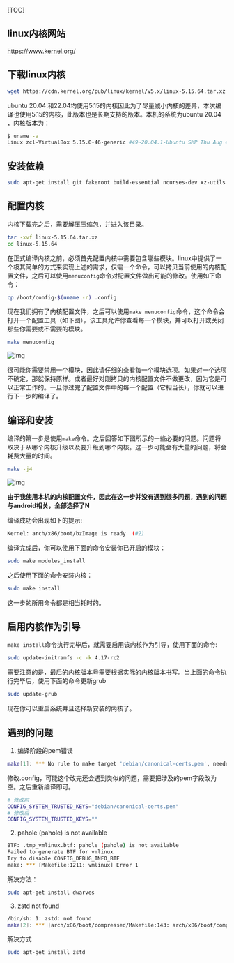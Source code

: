 [TOC]

## linux内核网站

https://www.kernel.org/



## 下载linux内核

```bash
wget https://cdn.kernel.org/pub/linux/kernel/v5.x/linux-5.15.64.tar.xz
```

ubuntu 20.04 和22.04均使用5.15的内核因此为了尽量减小内核的差异，本次编译也使用5.15的内核，此版本也是长期支持的版本。本机的系统为ubuntu 20.04 ，内核版本为：

```bash
$ uname -a
Linux zcl-VirtualBox 5.15.0-46-generic #49~20.04.1-Ubuntu SMP Thu Aug 4 19:15:44 UTC 2022 x86_64 x86_64 x86_64 GNU/Linux
```

## 安装依赖

```bash
sudo apt-get install git fakeroot build-essential ncurses-dev xz-utils libssl-dev bc flex libelf-dev bison
```

## 配置内核

内核下载完之后，需要解压压缩包，并进入该目录。

```bash
tar -xvf linux-5.15.64.tar.xz
cd linux-5.15.64
```



在正式编译内核之前，必须首先配置内核中需要包含哪些模块。linux中提供了一个极其简单的方式来实现上述的需求，仅需一个命令，可以拷贝当前使用的内核配置文件，之后可以使用`menuconfig`命令对配置文件做出可能的修改。使用如下命令：

```bash
cp /boot/config-$(uname -r) .config
```

现在我们拥有了内核配置文件，之后可以使用`make menuconfig`命令，这个命令会打开一个配置工具（如下图），该工具允许你查看每一个模块，并可以打开或关闭那些你需要或不需要的模块。

```bash
make menuconfig
```

![img](https://lcom.static.linuxfound.org/sites/lcom/files/kernel_compile_1.jpg)

很可能你需要禁用一个模块，因此请仔细的查看每一个模块选项。如果对一个选项不确定，那就保持原样。或者最好对刚拷贝的内核配置文件不做更改，因为它是可以正常工作的。一旦你过完了配置文件中的每一个配置（它相当长），你就可以进行下一步的编译了。

## 编译和安装

编译的第一步是使用`make`命令。之后回答如下图所示的一些必要的问题。问题将取决于从哪个内核升级以及要升级到哪个内核。这一步可能会有大量的问题，将会耗费大量的时间。

```bash
make -j4
```

![img](https://lcom.static.linuxfound.org/sites/lcom/files/kernel_compile_2.jpg)

**由于我使用本机的内核配置文件，因此在这一步并没有遇到很多问题，遇到的问题与android相关，全部选择了N**

编译成功会出现如下的提示:

```bash
Kernel: arch/x86/boot/bzImage is ready  (#2)
```

编译完成后，你可以使用下面的命令安装你已开启的模块：

```bash
sudo make modules_install
```

之后使用下面的命令安装内核：

```bash
sudo make install
```

这一步的所用命令都是相当耗时的。

## 启用内核作为引导

`make install`命令执行完毕后，就需要启用该内核作为引导，使用下面的命令:

```bash
sudo update-initramfs -c -k 4.17-rc2
```

需要注意的是，最后的内核版本号需要根据实际的内核版本书写。当上面的命令执行完毕后，使用下面的命令更新grub

```bash
sudo update-grub
```

现在你可以重启系统并且选择新安装的内核了。



## 遇到的问题

1. 编译阶段的pem错误

```bash
make[1]: *** No rule to make target 'debian/canonical-certs.pem', needed by 'certs/x509_certificate_list'.  Stop.
```

修改.config，可能这个改完还会遇到类似的问题，需要把涉及的pem字段改为空。之后重新编译即可。

```bash
# 修改前 
CONFIG_SYSTEM_TRUSTED_KEYS="debian/canonical-certs.pem"
# 修改后
CONFIG_SYSTEM_TRUSTED_KEYS=""
```

2. pahole (pahole) is not available

```bash
BTF: .tmp_vmlinux.btf: pahole (pahole) is not available
Failed to generate BTF for vmlinux
Try to disable CONFIG_DEBUG_INFO_BTF
make: *** [Makefile:1211: vmlinux] Error 1
```

解决方法：

```bash
sudo apt-get install dwarves
```

3. zstd not found

```bash
/bin/sh: 1: zstd: not found
make[2]: *** [arch/x86/boot/compressed/Makefile:143: arch/x86/boot/compressed/vmlinux.bin.zst] Error 127
```

解决方式

```bash
sudo apt-get install zstd
```



